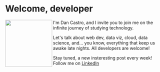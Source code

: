 # Welcome, developer

<img align="left" border-radius="50%" width="150" height="150" src="https://firebasestorage.googleapis.com/v0/b/welcome-developer.appspot.com/o/image.png?alt=media&token=224329cf-772d-4f20-9a31-36d0616db3c1">

I'm Dan Castro, and I invite you to join me on the infinite journey of studying technology.

Let's talk about web dev, data viz, cloud, data science, and... you know, everything that keep us awake late nights. All developers are welcome!

Stay tuned, a new insteresting post every week! Follow me on [LinkedIn](https://www.linkedin.com/in/danilovcastro/)
